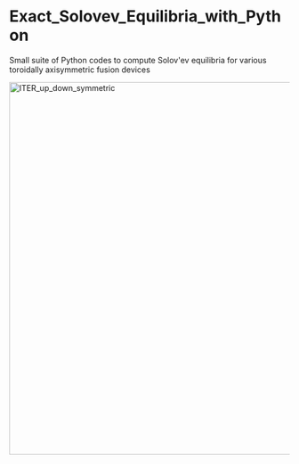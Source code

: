 # Exact_Solovev_Equilibria_with_Python
Small suite of Python codes to compute Solov'ev equilibria for various toroidally axisymmetric fusion devices

<img width="1032" height="668" alt="ITER_up_down_symmetric" src="https://github.com/user-attachments/assets/2f2ae703-174c-4cde-b195-87841dfc51ba" />
